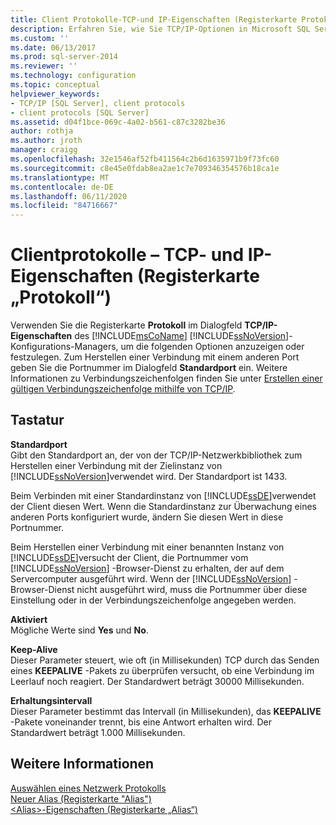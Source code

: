 ```yaml
---
title: Client Protokolle-TCP-und IP-Eigenschaften (Registerkarte Protokoll) | Microsoft-Dokumentation
description: Erfahren Sie, wie Sie TCP/IP-Optionen in Microsoft SQL Server Configuration Manager angeben, z. b. den Keep-Alive-Parameter und die Standard Portnummer.
ms.custom: ''
ms.date: 06/13/2017
ms.prod: sql-server-2014
ms.reviewer: ''
ms.technology: configuration
ms.topic: conceptual
helpviewer_keywords:
- TCP/IP [SQL Server], client protocols
- client protocols [SQL Server]
ms.assetid: d04f1bce-069c-4a02-b561-c87c3282be36
author: rothja
ms.author: jroth
manager: craigg
ms.openlocfilehash: 32e1546af52fb411564c2b6d1635971b9f73fc60
ms.sourcegitcommit: c8e45e0fdab8ea2ae1c7e709346354576b18ca1e
ms.translationtype: MT
ms.contentlocale: de-DE
ms.lasthandoff: 06/11/2020
ms.locfileid: "84716667"
---
```

# <a name="client-protocols---tcp-and-ip-properties-protocol-tab"></a>Clientprotokolle – TCP- und IP-Eigenschaften (Registerkarte „Protokoll“)
  Verwenden Sie die Registerkarte **Protokoll** im Dialogfeld **TCP/IP-Eigenschaften** des [!INCLUDE[msCoName](../../includes/msconame-md.md)] [!INCLUDE[ssNoVersion](../../includes/ssnoversion-md.md)]-Konfigurations-Managers, um die folgenden Optionen anzuzeigen oder festzulegen. Zum Herstellen einer Verbindung mit einem anderen Port geben Sie die Portnummer im Dialogfeld **Standardport** ein. Weitere Informationen zu Verbindungszeichenfolgen finden Sie unter [Erstellen einer gültigen Verbindungszeichenfolge mithilfe von TCP/IP](../../../2014/tools/configuration-manager/creating-a-valid-connection-string-using-tcp-ip.md).  
  
## <a name="options"></a>Tastatur  
 **Standardport**  
 Gibt den Standardport an, der von der TCP/IP-Netzwerkbibliothek zum Herstellen einer Verbindung mit der Zielinstanz von [!INCLUDE[ssNoVersion](../../includes/ssnoversion-md.md)]verwendet wird. Der Standardport ist 1433.  
  
 Beim Verbinden mit einer Standardinstanz von [!INCLUDE[ssDE](../../includes/ssde-md.md)]verwendet der Client diesen Wert. Wenn die Standardinstanz zur Überwachung eines anderen Ports konfiguriert wurde, ändern Sie diesen Wert in diese Portnummer.  
  
 Beim Herstellen einer Verbindung mit einer benannten Instanz von [!INCLUDE[ssDE](../../includes/ssde-md.md)]versucht der Client, die Portnummer vom [!INCLUDE[ssNoVersion](../../includes/ssnoversion-md.md)] -Browser-Dienst zu erhalten, der auf dem Servercomputer ausgeführt wird. Wenn der [!INCLUDE[ssNoVersion](../../includes/ssnoversion-md.md)] -Browser-Dienst nicht ausgeführt wird, muss die Portnummer über diese Einstellung oder in der Verbindungszeichenfolge angegeben werden.  
  
 **Aktiviert**  
 Mögliche Werte sind **Yes** und **No**.  
  
 **Keep-Alive**  
 Dieser Parameter steuert, wie oft (in Millisekunden) TCP durch das Senden eines **KEEPALIVE** -Pakets zu überprüfen versucht, ob eine Verbindung im Leerlauf noch reagiert. Der Standardwert beträgt 30000 Millisekunden.  
  
 **Erhaltungsintervall**  
 Dieser Parameter bestimmt das Intervall (in Millisekunden), das **KEEPALIVE** -Pakete voneinander trennt, bis eine Antwort erhalten wird. Der Standardwert beträgt 1.000 Millisekunden.  
  
## <a name="see-also"></a>Weitere Informationen  
 [Auswählen eines Netzwerk Protokolls](../../../2014/tools/configuration-manager/choosing-a-network-protocol.md)   
 [Neuer Alias &#40;Registerkarte "Alias"&#41;](../../../2014/tools/configuration-manager/new-alias-alias-tab.md)   
 [&#60;Alias&#62;-Eigenschaften &#40;Registerkarte „Alias“&#41;](../../../2014/tools/configuration-manager/alias-properties-alias-tab.md)  
  
  
